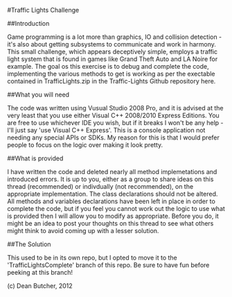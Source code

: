 #Traffic Lights Challenge

##Introduction

Game programming is a lot more than graphics, IO and collision detection - it's also about getting subsystems to communicate and work in harmony. This small challenge, which appears deceptively simple, employs a traffic light system that is found in games like Grand Theft Auto and LA Noire for example.
The goal os this exercise is to debug and complete the code, implementing the various methods to get is working as per the exectable contained in TrafficLights.zip in the Traffic-Lights Github repository here.

##What you will need

The code was written using Vusual Studio 2008 Pro, and it is advised at the very least that you use either Visual C++ 2008/2010 Express Editions. You are free to use whichever IDE you wish, but if it breaks I won't be any help - I'll just say 'use Visual C++ Express'.
This is a console application not needing any special APIs or SDKs. My reason for this is that I would prefer people to focus on the logic over making it look pretty.

##What is provided

I have written the code and deleted nearly all method implemetations and introduced errors. It is up to you, either as a group to share ideas on this thread (recommended) or indivdually (not recommended), on the appropriate implementation. The class declarations should not be altered.
All methods and variables declarations have been left in place in order to complete the code, but if you feel you cannot work out the logic to use what is provided then I will allow you to modify as appropriate. Before you do, it might be an idea to post your thoughts on this thread to see what others might think to avoid coming up with a lesser solution.

##The Solution

This used to be in its own repo, but I opted to move it to the 'TrafficLightsComplete' branch of this repo. Be sure to have fun before peeking at this branch!

(c) Dean Butcher, 2012
